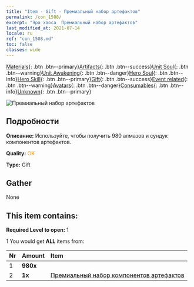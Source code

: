 ```yaml
---
title: "Item - Gift - Премиальный набор артефактов"
permalink: /con_1508/
excerpt: "Эра хаоса  Премиальный набор артефактов"
last_modified_at: 2021-07-14
locale: ru
ref: "con_1508.md"
toc: false
classes: wide
---
```

 [Materials](/ItemsRU/){: .btn .btn--primary}[Artifacts](/ItemsRU/Artifacts/){: .btn .btn--success}[Unit Soul](/ItemsRU/UnitSoul/){: .btn .btn--warning}[Unit Awakening](/ItemsRU/UnitAwakening/){: .btn .btn--danger}[Hero Soul](/ItemsRU/HeroSoul/){: .btn .btn--info}[Hero Skill](/ItemsRU/HeroSkill/){: .btn .btn--primary}[Gift](/ItemsRU/Gift/){: .btn .btn--success}[Event related](/ItemsRU/Events/){: .btn .btn--warning}[Avatars](/ItemsRU/Avatars/){: .btn .btn--danger}[Consumables](/ItemsRU/Consumables/){: .btn .btn--info}[Unknown](/ItemsRU/Unknown/){: .btn .btn--primary}

 ![Премиальный набор артефактов](/images/t/i_907046.png)

## Подробности
 **Описание:** Используйте, чтобы получить 980 алмазов и сундук компонентов артефактов.

 **Quality:** <span style="color: #FF8C00">OK</span>

 **Type:** Gift

## Gather

  None

## This item contains:

 **Required Level to open:** 1

 1 You would get **ALL** items  from:

  | Nr | Amount |     Item    |
  |:---|:-------|:------------|
  | 1 |  **980x** | <i class="fas fa-gem"/> |  | 
  | 2 |  **1x** | [Премиальный набор компонентов артефактов](/ItemsRU/con_1507/) |  | 
